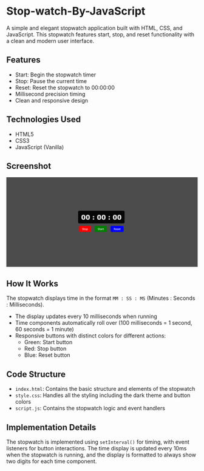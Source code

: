 # Stop-watch-By-JavaScript

A simple and elegant stopwatch application built with HTML, CSS, and JavaScript. This stopwatch features start, stop, and reset functionality with a clean and modern user interface.

## Features

- Start: Begin the stopwatch timer
- Stop: Pause the current time
- Reset: Reset the stopwatch to 00:00:00
- Millisecond precision timing
- Clean and responsive design

## Technologies Used

- HTML5
- CSS3
- JavaScript (Vanilla)

## Screenshot

![Stopwatch Screenshot](Screenshot%202025-07-23%20085637.png)

## How It Works

The stopwatch displays time in the format `MM : SS : MS` (Minutes : Seconds : Milliseconds).

- The display updates every 10 milliseconds when running
- Time components automatically roll over (100 milliseconds = 1 second, 60 seconds = 1 minute)
- Responsive buttons with distinct colors for different actions:
  - Green: Start button
  - Red: Stop button
  - Blue: Reset button

## Code Structure

- `index.html`: Contains the basic structure and elements of the stopwatch
- `style.css`: Handles all the styling including the dark theme and button colors
- `script.js`: Contains the stopwatch logic and event handlers

## Implementation Details

The stopwatch is implemented using `setInterval()` for timing, with event listeners for button interactions. The time display is updated every 10ms when the stopwatch is running, and the display is formatted to always show two digits for each time component.
